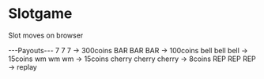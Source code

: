 # Slotgame
Slot moves on browser

---Payouts---
7 7 7 → 300coins
BAR BAR BAR → 100coins
bell bell bell → 15coins
wm wm wm → 15coins
cherry cherry cherry → 8coins
REP REP REP → replay
